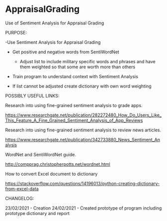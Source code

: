 # AppraisalGrading
Use of Sentiment Analysis for Appraisal Grading

PURPOSE:

-Use Sentiment Analysis for Appraisal Grading
  
  - Get positive and negative words from SentiWordNet
  
    - Adjust list to include military specific words and phrases and have them weighted so that some are worth more than others
  
  - Train program to understand context with Sentiment Analysis
  
  - If list cannot be adjusted create dictionary with own word weighting
  
POSSIBLY USEFUL LINKS:

Research into using fine-grained sentiment analysis to grade apps.

https://www.researchgate.net/publication/282272480_How_Do_Users_Like_This_Feature_A_Fine_Grained_Sentiment_Analysis_of_App_Reviews

Research into using fine-grained sentiment analysis to review news articles.

https://www.researchgate.net/publication/342733880_News_Sentiment_Analysis

WordNet and SentiWordNet guide.

http://compprag.christopherpotts.net/wordnet.html

How to convert Excel document to dictionary

https://stackoverflow.com/questions/14196013/python-creating-dictionary-from-excel-data

CHANGELOG:

23/02/2021 - Creation
24/02/2021 - Created prototype of program including prototype dictionary and report
